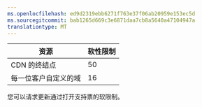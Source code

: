 ```yaml
---
ms.openlocfilehash: ed9d2319ebb6271f763e37f06ab20959e153ec5d
ms.sourcegitcommit: bab1265d669c3e6871daa7cb8a5640a47104947a
translationtype: MT
---
```


| 资源  | 软性限制 
--- | ---
| CDN 的终结点 | 50
| 每一位客户自定义的域| 16

您可以请求更新通过打开支持票的软限制。